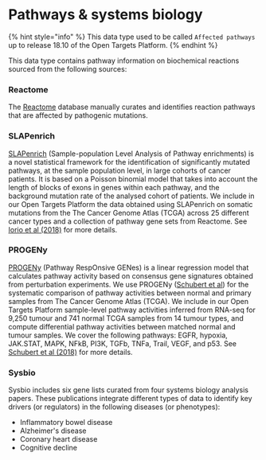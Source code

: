# Pathways & systems biology

{% hint style="info" %}
This data type used to be called `Affected pathways` up to release 18.10 of the Open Targets Platform.
{% endhint %}

This data type contains pathway information on biochemical reactions sourced from the following sources:

### Reactome

The [Reactome](http://www.reactome.org/) database manually curates and identifies reaction pathways that are affected by pathogenic mutations.

### SLAPenrich

[SLAPenrich](https://saezlab.github.io/SLAPenrich/) \(Sample-population Level Analysis of Pathway enrichments\) is a novel statistical framework for the identification of significantly mutated pathways, at the sample population level, in large cohorts of cancer patients. It is based on a Poisson binomial model that takes into account the length of blocks of exons in genes within each pathway, and the background mutation rate of the analysed cohort of patients. We include in our Open Targets Platform the data obtained using SLAPenrich on somatic mutations from the The Cancer Genome Atlas \(TCGA\) across 25 different cancer types and a collection of pathway gene sets from Reactome. See[ Iorio et al \(2018\)](https://europepmc.org/abstract/MED/29713020) for more details.

### PROGENy

[PROGENy](https://saezlab.github.io/progeny/) \(Pathway RespOnsive GENes\) is a linear regression model that calculates pathway activity based on consensus gene signatures obtained from perturbation experiments. We use PROGENy \([Schubert et al](https://www.nature.com/articles/s41467-017-02391-6.epdf?author_access_token=16QkzhJ3OA3qJDqBw_GvGdRgN0jAjWel9jnR3ZoTv0NBFLUVI-ebH2AmtFlR1ykSPIho7ETJXL7VqZFC4zGtU0BaeoZncGrwx3ZW24lfVqvbSWqsQKaUXFTi_c-4pgcpX-1qerWYlkG6sha8rhrnMg%3D%3D)\) for the systematic comparison of pathway activities between normal and primary samples from The Cancer Genome Atlas \(TCGA\). We include in our Open Targets Platform sample-level pathway activities inferred from RNA-seq for 9,250 tumour and 741 normal TCGA samples from 14 tumour types, and compute differential pathway activities between matched normal and tumour samples. We cover the following pathways: EGFR, hypoxia, JAK.STAT, MAPK, NFkB, PI3K, TGFb, TNFa, Trail, VEGF,  and p53. See [Schubert et al \(2018\)](https://europepmc.org/abstract/MED/29295995) for more details.

### Sysbio

Sysbio includes six gene lists curated from four systems biology analysis papers. These publications integrate different types of data to identify key drivers \(or regulators\) in the following diseases \(or phenotypes\):

* Inflammatory bowel disease
* Alzheimer's disease
* Coronary heart disease
* Cognitive decline





